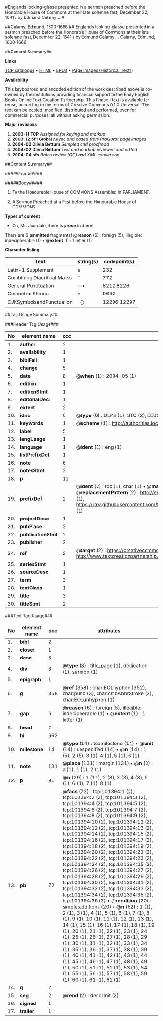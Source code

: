 #Englands looking-glasse presented in a sermon preached before the Honorable House of Commons at their late solemne fast, December 22, 1641 / by Edmund Calamy ...#

##Calamy, Edmund, 1600-1666.##
Englands looking-glasse presented in a sermon preached before the Honorable House of Commons at their late solemne fast, December 22, 1641 / by Edmund Calamy ...
Calamy, Edmund, 1600-1666.

##General Summary##

**Links**

[TCP catalogue](http://www.ota.ox.ac.uk/tcp/)  • 
[HTML](http://tei.it.ox.ac.uk/tcp/Texts-HTML/free/A31/A31933.html)  • 
[EPUB](http://tei.it.ox.ac.uk/tcp/Texts-EPUB/free/A31/A31933.epub) • 
[Page images (Historical Texts)](https://data.historicaltexts.jisc.ac.uk/view?pubId=eebo-13691192e&pageId=eebo-13691192e-101394-1)

**Availability**

This keyboarded and encoded edition of the
	       work described above is co-owned by the institutions
	       providing financial support to the Early English Books
	       Online Text Creation Partnership. This Phase I text is
	       available for reuse, according to the terms of Creative
	       Commons 0 1.0 Universal. The text can be copied,
	       modified, distributed and performed, even for
	       commercial purposes, all without asking permission.

**Major revisions**

1. __2003-11__ __TCP__ *Assigned for keying and markup*
1. __2003-12__ __SPi Global__ *Keyed and coded from ProQuest page images*
1. __2004-02__ __Olivia Bottum__ *Sampled and proofread*
1. __2004-02__ __Olivia Bottum__ *Text and markup reviewed and edited*
1. __2004-04__ __pfs__ *Batch review (QC) and XML conversion*

##Content Summary##

#####Front#####

#####Body#####

1. To the Honourable House of COMMONS Assembled in PARLIAMENT.

1. A Sermon Preached at a Fast before the Honourable House of COMMONS.

**Types of content**

  * Oh, Mr. Jourdain, there is **prose** in there!

There are 6 **ommitted** fragments! 
 @__reason__ (6) : foreign (5), illegible: indecipherable (1)  •  @__extent__ (1) : 1 letter (1)

**Character listing**


|Text|string(s)|codepoint(s)|
|---|---|---|
|Latin-1 Supplement|è|232|
|Combining             Diacritical Marks|̄|772|
|General Punctuation|—•|8212 8226|
|Geometric Shapes|▪|9642|
|CJKSymbolsandPunctuation|〈〉|12296 12297|

##Tag Usage Summary##

###Header Tag Usage###

|No|element name|occ|attributes|
|---|---|---|---|
|1.|__author__|2||
|2.|__availability__|1||
|3.|__biblFull__|1||
|4.|__change__|5||
|5.|__date__|8| @__when__ (1) : 2004-05 (1)|
|6.|__edition__|1||
|7.|__editionStmt__|1||
|8.|__editorialDecl__|1||
|9.|__extent__|2||
|10.|__idno__|6| @__type__ (6) : DLPS (1), STC (2), EEBO-CITATION (1), OCLC (1), VID (1)|
|11.|__keywords__|1| @__scheme__ (1) : http://authorities.loc.gov/ (1)|
|12.|__label__|5||
|13.|__langUsage__|1||
|14.|__language__|1| @__ident__ (1) : eng (1)|
|15.|__listPrefixDef__|1||
|16.|__note__|6||
|17.|__notesStmt__|2||
|18.|__p__|11||
|19.|__prefixDef__|2| @__ident__ (2) : tcp (1), char (1)  •  @__matchPattern__ (2) : ([0-9\-]+):([0-9IVX]+) (1), (.+) (1)  •  @__replacementPattern__ (2) : http://eebo.chadwyck.com/downloadtiff?vid=$1&page=$2 (1), https://raw.githubusercontent.com/textcreationpartnership/Texts/master/tcpchars.xml#$1 (1)|
|20.|__projectDesc__|1||
|21.|__pubPlace__|2||
|22.|__publicationStmt__|2||
|23.|__publisher__|2||
|24.|__ref__|2| @__target__ (2) : https://creativecommons.org/publicdomain/zero/1.0/ (1), http://www.textcreationpartnership.org/docs/. (1)|
|25.|__seriesStmt__|1||
|26.|__sourceDesc__|1||
|27.|__term__|3||
|28.|__textClass__|1||
|29.|__title__|3||
|30.|__titleStmt__|2||


###Text Tag Usage###

|No|element name|occ|attributes|
|---|---|---|---|
|1.|__bibl__|2||
|2.|__closer__|1||
|3.|__desc__|6||
|4.|__div__|3| @__type__ (3) : title_page (1), dedication (1), sermon (1)|
|5.|__epigraph__|1||
|6.|__g__|358| @__ref__ (358) : char:EOLhyphen (352), char:punc (3), char:cmbAbbrStroke (2), char:EOLunhyphen (1)|
|7.|__gap__|6| @__reason__ (6) : foreign (5), illegible: indecipherable (1)  •  @__extent__ (1) : 1 letter (1)|
|8.|__head__|2||
|9.|__hi__|662||
|10.|__milestone__|14| @__type__ (14) : tcpmilestone (14)  •  @__unit__ (14) : unspecified (14)  •  @__n__ (14) : 1 (5), 2 (5), 3 (1), 4 (1), 5 (1), 6 (1)|
|11.|__note__|131| @__place__ (131) : margin (131)  •  @__n__ (3) : a (1), 1 (1), 2 (1)|
|12.|__p__|91| @__n__ (29) : 1 (11), 2 (8), 3 (3), 4 (3), 5 (1), 6 (1), 7 (1), 8 (1)|
|13.|__pb__|72| @__facs__ (72) : tcp:101394:1 (2), tcp:101394:2 (2), tcp:101394:3 (2), tcp:101394:4 (2), tcp:101394:5 (2), tcp:101394:6 (2), tcp:101394:7 (2), tcp:101394:8 (2), tcp:101394:9 (2), tcp:101394:10 (2), tcp:101394:11 (2), tcp:101394:12 (2), tcp:101394:13 (2), tcp:101394:14 (2), tcp:101394:15 (2), tcp:101394:16 (2), tcp:101394:17 (2), tcp:101394:18 (2), tcp:101394:19 (2), tcp:101394:20 (2), tcp:101394:21 (2), tcp:101394:22 (2), tcp:101394:23 (2), tcp:101394:24 (2), tcp:101394:25 (2), tcp:101394:26 (2), tcp:101394:27 (2), tcp:101394:28 (2), tcp:101394:29 (2), tcp:101394:30 (2), tcp:101394:31 (2), tcp:101394:32 (2), tcp:101394:33 (2), tcp:101394:34 (2), tcp:101394:35 (2), tcp:101394:36 (2)  •  @__rendition__ (20) : simple:additions (20)  •  @__n__ (62) : 1 (1), 2 (1), 3 (1), 4 (1), 5 (1), 6 (1), 7 (1), 8 (1), 9 (1), 10 (1), 11 (1), 12 (1), 13 (1), 14 (1), 15 (1), 16 (1), 17 (1), 18 (1), 19 (1), 20 (1), 21 (1), 22 (1), 23 (1), 24 (1), 25 (1), 26 (1), 27 (1), 28 (1), 29 (1), 30 (1), 31 (1), 32 (1), 33 (1), 34 (1), 35 (1), 36 (1), 37 (1), 38 (1), 39 (1), 40 (1), 41 (1), 42 (1), 43 (1), 44 (1), 45 (1), 46 (1), 47 (1), 48 (1), 49 (1), 50 (1), 51 (1), 52 (1), 53 (1), 54 (1), 55 (1), 56 (1), 57 (1), 58 (1), 59 (1), 60 (1), 61 (1), 62 (1)|
|14.|__q__|2||
|15.|__seg__|2| @__rend__ (2) : decorInit (2)|
|16.|__signed__|1||
|17.|__trailer__|1||
